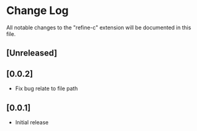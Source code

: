 # Change Log

All notable changes to the "refine-c" extension will be documented in this file.

<!-- Check [Keep a Changelog](http://keepachangelog.com/) for recommendations on how to structure this file. -->

## [Unreleased]

## [0.0.2]

- Fix bug relate to file path

## [0.0.1]

- Initial release
